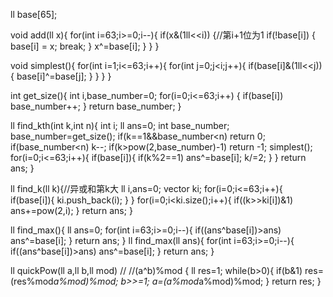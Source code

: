 ll base[65];

void add(ll x){
    for(int i=63;i>=0;i--){
        if(x&(1ll<<i)) {//第i+1位为1
            if(!base[i]) {
                base[i] = x;
                break;
            }
            x^=base[i];
        }
    }
}

void simplest(){
    for(int i=1;i<=63;i++){
        for(int j=0;j<i;j++){
            if(base[i]&(1ll<<j)){
                base[i]^=base[j];
            }
        }
    }
}

int get_size(){
    int i,base_number=0;
    for(i=0;i<=63;i++) {
        if(base[i]) base_number++;
    }
    return base_number;
}

ll find_kth(int k,int n){
    int i;
    ll ans=0;
    int base_number;
    base_number=get_size();
    if(k==1&&base_number<n) return 0;
    if(base_number<n) k--;
    if(k>pow(2,base_number)-1) return -1;
    simplest();
    for(i=0;i<=63;i++){
        if(base[i]){
            if(k%2==1) ans^=base[i];
            k/=2;
        }
    }
    return ans;
}

ll find_k(ll k){//异或和第k大
    ll i,ans=0;
    vector<int> ki;
    for(i=0;i<=63;i++){
        if(base[i]){
            ki.push_back(i);
        }
    }
    for(i=0;i<ki.size();i++){
        if((k>>ki[i])&1) ans+=pow(2,i);
    }
    return ans;
}

ll find_max(){
    ll ans=0;
    for(int i=63;i>=0;i--){
        if((ans^base[i])>ans) ans^=base[i];
    }
    return ans;
}
ll find_max(ll ans){
    for(int i=63;i>=0;i--){
        if((ans^base[i])>ans) ans^=base[i];
    }
    return ans;
}


ll quickPow(ll a,ll b,ll mod)          //  //(a^b)%mod
{
    ll res=1;
    while(b>0){
        if(b&1)
            res=(res%mod*a%mod)%mod;
        b>>=1;
        a=(a%mod*a%mod)%mod;
    }
    return res;
}
